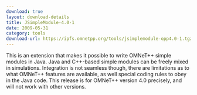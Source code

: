 ```yaml
---
download: true
layout: download-details
title: JSimpleModule-4.0-1
date: 2009-05-31
category: tools
download-url: https://ipfs.omnetpp.org/tools/jsimplemodule-opp4.0-1.tgz
---
```


This is an extension that makes it possible to write OMNeT++ simple modules in Java. Java and C++-based simple modules can be freely mixed in simulations. Integration is not seamless though, there are limitations as to what OMNeT++ features are available, as well special coding rules to obey in the Java code. This release is for OMNeT++ version 4.0 precisely, and will not work with other versions.
